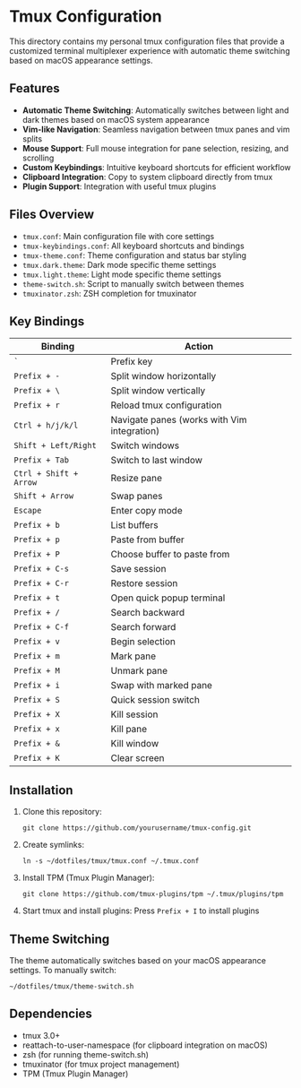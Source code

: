 # Tmux Configuration

This directory contains my personal tmux configuration files that provide a customized terminal multiplexer experience with automatic theme switching based on macOS appearance settings.

## Features

- **Automatic Theme Switching**: Automatically switches between light and dark themes based on macOS system appearance
- **Vim-like Navigation**: Seamless navigation between tmux panes and vim splits
- **Mouse Support**: Full mouse integration for pane selection, resizing, and scrolling
- **Custom Keybindings**: Intuitive keyboard shortcuts for efficient workflow
- **Clipboard Integration**: Copy to system clipboard directly from tmux
- **Plugin Support**: Integration with useful tmux plugins

## Files Overview

- `tmux.conf`: Main configuration file with core settings
- `tmux-keybindings.conf`: All keyboard shortcuts and bindings
- `tmux-theme.conf`: Theme configuration and status bar styling
- `tmux.dark.theme`: Dark mode specific theme settings
- `tmux.light.theme`: Light mode specific theme settings
- `theme-switch.sh`: Script to manually switch between themes
- `tmuxinator.zsh`: ZSH completion for tmuxinator

## Key Bindings

| Binding | Action |
|---------|--------|
| `` ` `` | Prefix key |
| `Prefix + -` | Split window horizontally |
| `Prefix + \` | Split window vertically |
| `Prefix + r` | Reload tmux configuration |
| `Ctrl + h/j/k/l` | Navigate panes (works with Vim integration) |
| `Shift + Left/Right` | Switch windows |
| `Prefix + Tab` | Switch to last window |
| `Ctrl + Shift + Arrow` | Resize pane |
| `Shift + Arrow` | Swap panes |
| `Escape` | Enter copy mode |
| `Prefix + b` | List buffers |
| `Prefix + p` | Paste from buffer |
| `Prefix + P` | Choose buffer to paste from |
| `Prefix + C-s` | Save session |
| `Prefix + C-r` | Restore session |
| `Prefix + t` | Open quick popup terminal |
| `Prefix + /` | Search backward |
| `Prefix + C-f` | Search forward |
| `Prefix + v` | Begin selection |
| `Prefix + m` | Mark pane |
| `Prefix + M` | Unmark pane |
| `Prefix + i` | Swap with marked pane |
| `Prefix + S` | Quick session switch |
| `Prefix + X` | Kill session |
| `Prefix + x` | Kill pane |
| `Prefix + &` | Kill window |
| `Prefix + K` | Clear screen |

## Installation

1. Clone this repository:
   ```
   git clone https://github.com/yourusername/tmux-config.git
   ```

2. Create symlinks:
   ```
   ln -s ~/dotfiles/tmux/tmux.conf ~/.tmux.conf
   ```

3. Install TPM (Tmux Plugin Manager):
   ```
   git clone https://github.com/tmux-plugins/tpm ~/.tmux/plugins/tpm
   ```

4. Start tmux and install plugins:
   Press `Prefix + I` to install plugins

## Theme Switching

The theme automatically switches based on your macOS appearance settings. To manually switch:

```
~/dotfiles/tmux/theme-switch.sh
```

## Dependencies

- tmux 3.0+ 
- reattach-to-user-namespace (for clipboard integration on macOS)
- zsh (for running theme-switch.sh)
- tmuxinator (for tmux project management)
- TPM (Tmux Plugin Manager)
